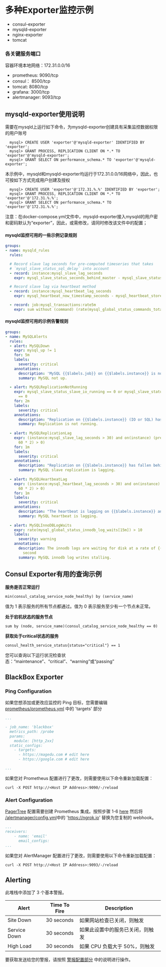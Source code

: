 # 多种Exporter监控示例

- consul-exporter
- mysqld-exporter
- nginx-exporter
- tomcat

### 各关键服务端口

容器环境本地网络：172.31.0.0/16

- prometheus: 9090/tcp
- consul： 8500/tcp
- tomcat: 8080/tcp
- grafana: 3000/tcp
- alertmanager: 9093/tcp

## mysqld-exporter使用说明

需要在mysqld上运行如下命令，为mysqld-exporter创建具有采集监控数据权限的用户账号

```
  mysql> CREATE USER 'exporter'@'mysqld-exporter' IDENTIFIED BY 'exporter';
  mysql> GRANT PROCESS, REPLICATION CLIENT ON *.* TO 'exporter'@'mysqld-exporter';
  mysql> GRANT SELECT ON performance_schema.* TO 'exporter'@'mysqld-exporter';
```

本示例中，mysqld和mysqld-exporter均运行于172.31.0.0/16网络中，因此，也可按如下方式完成用户创建及授权

```
  mysql> CREATE USER 'exporter'@'172.31.%.%' IDENTIFIED BY 'exporter';
  mysql> GRANT PROCESS, REPLICATION CLIENT ON *.* TO 'exporter'@'172.31.%.%';
  mysql> GRANT SELECT ON performance_schema.* TO 'exporter'@'172.31.%.%';
```

注意：在docker-compose.yml文件中，mysqld-exporter接入mysqld的用户密和密码默认为“exporter”，因此，或需修改，请同时修改该文件中的配置；

#### mysqld监控可用的一些示例记录规则

```yaml
groups:
- name: mysqld_rules
  rules:

  # Record slave lag seconds for pre-computed timeseries that takes
  # `mysql_slave_status_sql_delay` into account
  - record: instance:mysql_slave_lag_seconds
    expr: mysql_slave_status_seconds_behind_master - mysql_slave_status_sql_delay

  # Record slave lag via heartbeat method
  - record: instance:mysql_heartbeat_lag_seconds
    expr: mysql_heartbeat_now_timestamp_seconds - mysql_heartbeat_stored_timestamp_seconds

  - record: job:mysql_transactions:rate5m
    expr: sum without (command) (rate(mysql_global_status_commands_total{command=~"(commit|rollback)"}[5m]))
```

#### mysqld监控可用的示例告警规则

```yaml
groups:
- name: MySQLAlerts
  rules:
  - alert: MySQLDown
    expr: mysql_up != 1
    for: 5m
    labels:
      severity: critical
    annotations:
      description: 'MySQL {{$labels.job}} on {{$labels.instance}} is not up.'
      summary: MySQL not up.  
      
  - alert: MySQLReplicationNotRunning
    expr: mysql_slave_status_slave_io_running == 0 or mysql_slave_status_slave_sql_running
      == 0
    for: 2m
    labels:
      severity: critical
    annotations:
      description: "Replication on {{$labels.instance}} (IO or SQL) has been down for more than 2 minutes."
      summary: Replication is not running.
      
  - alert: MySQLReplicationLag
    expr: (instance:mysql_slave_lag_seconds > 30) and on(instance) (predict_linear(instance:mysql_slave_lag_seconds[5m],
      60 * 2) > 0)
    for: 1m
    labels:
      severity: critical
    annotations:
      description: "Replication on {{$labels.instance}} has fallen behind and is not recovering."
      summary: MySQL slave replication is lagging.
      
  - alert: MySQLHeartbeatLag
    expr: (instance:mysql_heartbeat_lag_seconds > 30) and on(instance) (predict_linear(instance:mysql_heartbeat_lag_seconds[5m],
      60 * 2) > 0)
    for: 1m
    labels:
      severity: critical
    annotations:
      description: "The heartbeat is lagging on {{$labels.instance}} and is not recovering."
      summary: MySQL heartbeat is lagging.
      
  - alert: MySQLInnoDBLogWaits
    expr: rate(mysql_global_status_innodb_log_waits[15m]) > 10
    labels:
      severity: warning
    annotations:
      description: The innodb logs are waiting for disk at a rate of {{$value}} /
        second
      summary: MySQL innodb log writes stalling.
```

## Consul Exporter有用的查询示例

**服务是否正常运行**

```
min(consul_catalog_service_node_healthy) by (service_name)
```

值为 1 表示服务的所有节点都通过。值为 0 表示服务至少有一个节点未正常。

**处于宕机状态的服务节点**

```
sum by (node, service_name)(consul_catalog_service_node_healthy == 0)
```

**获取处于critical状态的服务**

```
consul_health_service_status{status="critical"} == 1
```

您可以查询以下运行状况检查状态：“maintenance”、“critical”、“warning”或“passing”

## BlackBox Exporter

### Ping Configuration

如果您想添加或更改应监控的 Ping 目标，您需要编辑 [prometheus/prometheus.yml](prometheus/prometheus.yml) 中的 'targets' 部分

```yml
...

- job_name: 'blackbox'
  metrics_path: /probe
  params:
    module: [http_2xx]
  static_configs:
    - targets:
      - https://magedu.com # edit here
      - https://google.com # edit here

...
```

如果您对 Prometheus 配置进行了更改，则需要使用以下命令重新加载配置：

```curl
curl -X POST http://<Host IP Address>:9090/-/reload
```

### Alert Configuration
[PagerTree](https://pagertree.com) 配置需要创建 Prometheus 集成。按照步骤 1-6 [here](https://pagertree.com/knowledge-base/integration-prometheus/#in-pagertree) 然后将 [/alertmanager/config.yml](/alertmanager/config.yml）)中的 'https://ngrok.io' 替换为您复制的 webhook。

```yml
...
receivers:
    - name: 'email'
      email_configs:
...
```

如果您对 AlertManager 配置进行了更改，则需要使用以下命令重新加载配置：

```curl
curl -X POST http://<Host IP Address>:9093/-/reload
```

## Alerting

此堆栈中添加了 3 个基本警报。

| Alert | Time To Fire | Description |
| --- | :---: | --- |
| Site Down | 30 seconds | 如果网站检查已关闭，则触发 |
| Service Down | 30 seconds | 如果此设置中的服务已关闭，则触发 |
| High Load | 30 seconds | 如果 CPU 负载大于 50%，则触发 |

要获取发送给您的警报，请按照 [警报配置部分](#alert-configuration) 中的说明进行操作。
